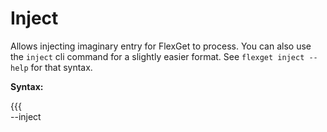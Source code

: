 # Inject

Allows injecting imaginary entry for FlexGet to process. You can also use the `inject` cli command for a slightly easier format. See `flexget inject --help` for that syntax.

**Syntax:**

{{{        
--inject <TITLE> [URL](/URL) [ACCEPT](/ACCEPT) [FORCE](/FORCE)
}}}
        
Without URL a random url will be generated. All other inputs are disabled.

**Example use:**
        
```
flexget execute --inject "Some.Series.S02E12.Imaginary" --tasks my-series --learn
```
        
This would inject imaginary series into a single task and learn it as a downloaded,
assuming task accepts the injected entry.

**Example use 2:**
        
```
flexget execute --tasks some.task --inject "Some.Title" "Some.direct.url" accept force
```
        
This would inject imaginary title with direct link to file into a single task, accept it and force it trough even if some filter tries to reject it.

### Setting Entry Fields

You can also set arbitrary [entry fields](/Entry) when injecting. This is done in entryfield=value format. These can be listed at any point after the url.

**Example:**

```
flexget execute --tasks some.task --inject "Some Title" "Some.direct.url" imdb_id=tt33333
```